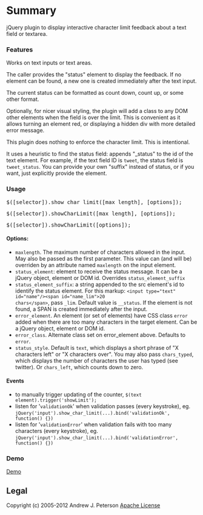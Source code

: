 # Summary

jQuery plugin to display interactive character limit feedback about a text field or textarea.


### Features

Works on text inputs or text areas.

The caller provides the "status" element to display the feedback. If no element can be found,
a new one is created immediately after the text input.

The current status can be formatted as count down, count up, or some other format.

Optionally, for nicer visual styling, the plugin will add a class to any DOM other elements when the field is over the limit. This is convenient as it allows turning an element red, or displaying a hidden div with more detailed error message.

This plugin does nothing to enforce the character limit. This is intentional.

It uses a heuristic to find the status field: appends "_status" to the id of the
text element. For example, if the text field ID is <code>tweet</code>, the status field is <code>tweet_status</code>. You can provide your own "suffix" instead of status, or if you want,
just explicitly provide the element.

### Usage

<pre>$([selector]).show_char_limit([max_length], [options]);</pre>
<pre>$([selector]).showCharLimit([max_length], [options]);</pre>
<pre>$([selector]).showCharLimit([options]);</pre>

#### Options:

* <code>maxlength</code>. The maximum number of characters allowed in the input. May also be passed as the first parameter. This value can (and will be) overriden by an attribute named <code>maxlength</code> on the input element.
* <code>status_element</code>: element to receive the status message. It can be a jQuery object, element or DOM id. Overrides <code>status_element_suffix</code>
* <code>status_element_suffix</code>: a string appended to the src element's id to identify the status element. For this markup: <code>&lt;input type="text" id="name"/&gt;&lt;span id="name_lim"&gt;20 chars&lt;/span&gt;</code>, pass <code>_lim</code>. Default value is <code>__status</code>. If the element is not found, a SPAN is created immediately after the input.
* <code>error_element</code>. An element (or set of elements) have CSS class <code>error</code> added when there are too many characters in the target element. Can be a jQuery object, element or DOM id.
* <code>error_class</code>. Alternate class set on error_element above. Defaults to <code>error</code>.
* <code>status_style</code>. Default is <code>text</code>, which displays a short phrase of "X characters left" or "X characters over". You may also pass <code>chars_typed</code>, which displays the number of characters the user has typed (see twitter). Or <code>chars_left</code>, which counts down to zero.


#### Events

* to manually trigger updating of the counter, <code>$(text element).trigger('showLimit');</code>
* listen for '<code>validationOk</code>' when validation passes (every keystroke), eg.
  <code>jQuery('input').show_char_limit(...).bind('validationOk', function() {})</code>
* listen for '<code>validationError</code>' when validation fails with too many characters (every keystroke), eg.
  <code>jQuery('input').show_char_limit(...).bind('validationError', function() {})</code>

### Demo

[Demo](http://www.ndpsoftware.com/show_char_limit.php)


## Legal

Copyright (c) 2005-2012 Andrew J. Peterson
[Apache License](https://github.com/ndp/show_char_limit/raw/master/LICENSE)

